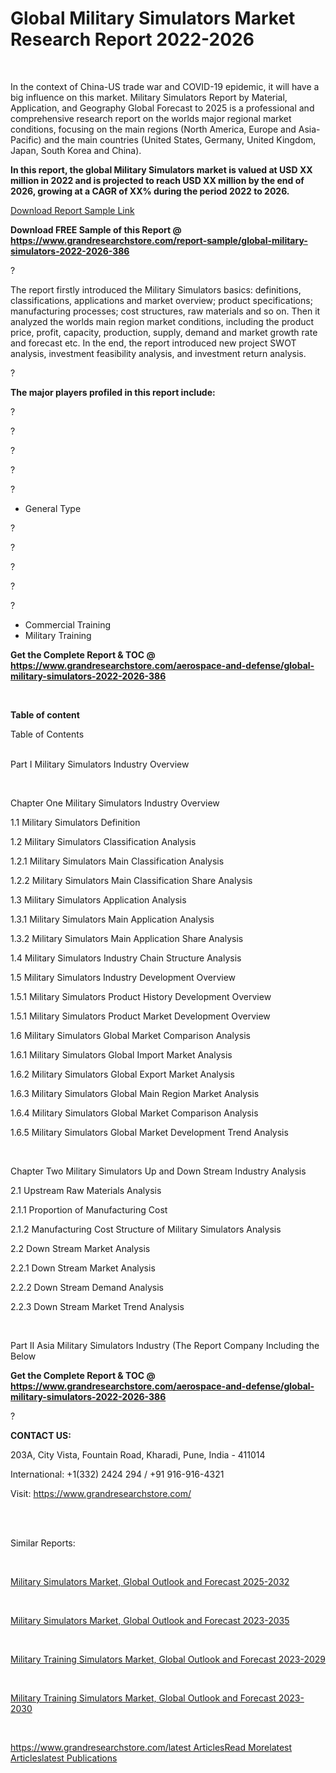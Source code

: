 <h1>Global Military Simulators Market Research Report 2022-2026</h1><br/><p>In the context of China-US trade war and COVID-19 epidemic, it will have a big influence on this market. Military Simulators Report by Material, Application, and Geography Global Forecast to 2025 is a professional and comprehensive research report on the worlds major regional market conditions, focusing on the main regions (North America, Europe and Asia-Pacific) and the main countries (United States, Germany, United Kingdom, Japan, South Korea and China).</p>
 
 
 
 <p><strong>In this report, the global Military Simulators market is valued at USD XX million in 2022 and is projected to reach USD XX million by the end of 2026, growing at a <strong>CAGR</strong> of XX% during the period 2022 to 2026.</strong></p>
 
 
 
 <p><a href="https://www.grandresearchstore.com/mr-admin/report-sample/global-military-simulators-2022-2026-386">Download Report Sample Link</a></p>
 
 
 
 <div><b>Download FREE Sample of this Report @ <a href="https://www.grandresearchstore.com/report-sample/global-military-simulators-2022-2026-386">https://www.grandresearchstore.com/report-sample/global-military-simulators-2022-2026-386</a></b></div>
 
 
 
 <p>? </p>
 
 
 
 <p>The report firstly introduced the Military Simulators basics: definitions, classifications, applications and market overview; product specifications; manufacturing processes; cost structures, raw materials and so on. Then it analyzed the worlds main region market conditions, including the product price, profit, capacity, production, supply, demand and market growth rate and forecast etc. In the end, the report introduced new project SWOT analysis, investment feasibility analysis, and investment return analysis.</p>
 
 
 
 <p>? </p>
 
 
 
 <p><strong>The <strong>major players</strong> profiled in this report include:</strong></p>
 
 
 
 <p>? </p>
 
 
 
 <p>? </p>
 
 
 
 <p>? </p>
 
 
 
 <p>? </p>
 
 
 
 <p>? </p>
 
 
 
 <ul>
 
 <li>General Type</li>
 
 </ul>
 
 
 
 <p>? </p>
 
 
 
 <p>? </p>
 
 
 
 <p>? </p>
 
 
 
 <p>? </p>
 
 
 
 <p>? </p>
 
 
 
 <ul>
 
 <li>Commercial Training</li>
 
 <li>Military Training</li>
 
 </ul>
 
 
 
 <div><b>Get the Complete Report & TOC @ <a href="https://www.grandresearchstore.com/aerospace-and-defense/global-military-simulators-2022-2026-386">https://www.grandresearchstore.com/aerospace-and-defense/global-military-simulators-2022-2026-386</a></b></div>
 
 
 
 <p><br />
 
 <b>Table of content</b></p>
 
 
 
 <p>Table of Contents<br />
 
 <br />
 
 Part I Military Simulators Industry Overview<br />
 
 <br />
 
 Chapter One Military Simulators Industry Overview<br />
 
 1.1 Military Simulators Definition<br />
 
 1.2 Military Simulators Classification Analysis<br />
 
 1.2.1 Military Simulators Main Classification Analysis<br />
 
 1.2.2 Military Simulators Main Classification Share Analysis<br />
 
 1.3 Military Simulators Application Analysis<br />
 
 1.3.1 Military Simulators Main Application Analysis<br />
 
 1.3.2 Military Simulators Main Application Share Analysis<br />
 
 1.4 Military Simulators Industry Chain Structure Analysis<br />
 
 1.5 Military Simulators Industry Development Overview<br />
 
 1.5.1 Military Simulators Product History Development Overview<br />
 
 1.5.1 Military Simulators Product Market Development Overview<br />
 
 1.6 Military Simulators Global Market Comparison Analysis<br />
 
 1.6.1 Military Simulators Global Import Market Analysis<br />
 
 1.6.2 Military Simulators Global Export Market Analysis<br />
 
 1.6.3 Military Simulators Global Main Region Market Analysis<br />
 
 1.6.4 Military Simulators Global Market Comparison Analysis<br />
 
 1.6.5 Military Simulators Global Market Development Trend Analysis<br />
 
 <br />
 
 Chapter Two Military Simulators Up and Down Stream Industry Analysis<br />
 
 2.1 Upstream Raw Materials Analysis<br />
 
 2.1.1 Proportion of Manufacturing Cost<br />
 
 2.1.2 Manufacturing Cost Structure of Military Simulators Analysis<br />
 
 2.2 Down Stream Market Analysis<br />
 
 2.2.1 Down Stream Market Analysis<br />
 
 2.2.2 Down Stream Demand Analysis<br />
 
 2.2.3 Down Stream Market Trend Analysis<br />
 
 <br />
 
 Part II Asia Military Simulators Industry (The Report Company Including the Below</p>
 
 
 
 <div><b>Get the Complete Report & TOC @ <a href="https://www.grandresearchstore.com/aerospace-and-defense/global-military-simulators-2022-2026-386">https://www.grandresearchstore.com/aerospace-and-defense/global-military-simulators-2022-2026-386</a></b></div>
 
 
 
 <p>? </p>
 
 
 
 <p><b>CONTACT US:</b><br />
 
 203A, City Vista, Fountain Road, Kharadi, Pune, India - 411014<br />
 
 International: +1(332) 2424 294 / +91 916-916-4321<br />
 
 Visit: <a href="https://www.grandresearchstore.com/">https://www.grandresearchstore.com/</a><br />
 
 <br />
 
 <br />
 
 Similar Reports:<br />
 
 <br />
 
 <a href="https://www.grandresearchstore.com/machines/global-military-simulators-forecast-2025-2032-574">Military Simulators Market, Global Outlook and Forecast 2025-2032</a><br />
 
 <br />
 
 <a href="https://www.grandresearchstore.com/machines/global-military-simulators-forecast-2023-2035-556">Military Simulators Market, Global Outlook and Forecast 2023-2035</a><br />
 
 <br />
 
 <a href="https://www.grandresearchstore.com/ict-and-media/global-military-training-simulators-forecast-2023-2029-183">Military Training Simulators Market, Global Outlook and Forecast 2023-2029</a><br />
 
 <br />
 
 <a href="https://www.grandresearchstore.com/ict-and-media/global-military-training-simulators-forecast-2023-2030-178">Military Training Simulators Market, Global Outlook and Forecast 2023-2030</a><br />
 
 <br />
 
 <a href="https://gyeongbokgung.com">https://www.grandresearchstore.com/</a><a href="https://hallyeomaritime.com">latest Articles</a><a href="https://jingwansa.com">Read More</a><a href="https://nguoiviet.jp/">latest Articles</a><a href="https://www.intelmarketresearch.com/">latest Publications</a></p>